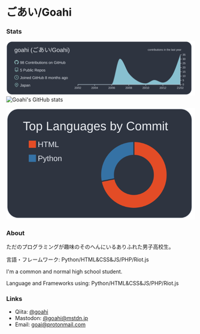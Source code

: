 # ごあい/Goahi

### Stats

[![](https://raw.githubusercontent.com/goahi/goahi/master/profile-summary-card-output/nord_dark/0-profile-details.svg)](https://github.com/vn7n24fzkq/github-profile-summary-cards)
![Goahi's GitHub stats](https://github-readme-stats.vercel.app/api?username=goahi&hide_title=true&theme=nord&count_private=true)

[![](https://raw.githubusercontent.com/goahi/goahi/master/profile-summary-card-output/nord_dark/2-most-commit-language.svg)](https://github.com/vn7n24fzkq/github-profile-summary-cards)

### About
ただのプログラミングが趣味のそのへんにいるありふれた男子高校生。

言語・フレームワーク: Python/HTML&CSS&JS/PHP/Riot.js

I'm a common and normal high school student. 

Language and Frameworks using: Python/HTML&CSS&JS/PHP/Riot.js

### Links
- Qiita: [@goahi](https://qiita.com/goahi)
- Mastodon: [@goahi@mstdn.jp](https://mstdn.jp/web/accounts/884582)
- Email: goai@protonmail.com


